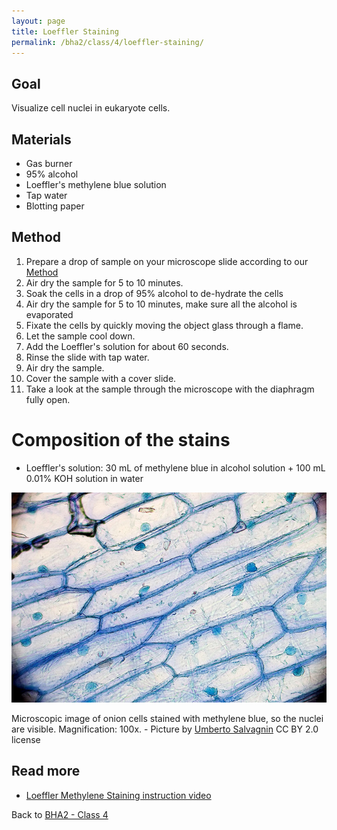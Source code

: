 ```yaml
---
layout: page
title: Loeffler Staining
permalink: /bha2/class/4/loeffler-staining/
---
```


## Goal

Visualize cell nuclei in eukaryote cells.

## Materials

* Gas burner
* 95% alcohol
* Loeffler's methylene blue solution
* Tap water
* Blotting paper

## Method

1. Prepare a drop of sample on your microscope slide according to our [Method](/bha2/class/4/preparing-slides/)
2. Air dry the sample for 5 to 10 minutes.
3. Soak the cells in a drop of 95% alcohol to de-hydrate the cells
4. Air dry the sample for 5 to 10 minutes, make sure all the alcohol is evaporated
5. Fixate the cells by quickly moving the object glass through a flame.
6. Let the sample cool down.
7. Add the Loeffler's solution for about 60 seconds.
8. Rinse the slide with tap water.
9. Air dry the sample.
10. Cover the sample with a cover slide.
11. Take a look at the sample through the microscope with the diaphragm fully open.

# Composition of the stains

* Loeffler's solution: 30 mL of methylene blue in alcohol solution + 100 mL 0.01% KOH solution in water

![Gram Stain](/bha2/class/4/loeffler-methylene-blue-stain.jpg)

Microscopic image of onion cells stained with methylene blue, so the nuclei are visible. Magnification: 100x. - Picture by [
Umberto Salvagnin](https://www.flickr.com/photos/kaibara/3839720754/) CC BY 2.0 license 

## Read more

* [Loeffler Methylene Staining instruction video](https://www.youtube.com/watch?v=vGjvSeJfhDs)

Back to [BHA2 - Class 4](/bha2/class/4/)
